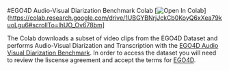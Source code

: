 #EGO4D Audio-Visual Diarization Benchmark Colab
[![Open In Colab](https://colab.research.google.com/assets/colab-badge.svg)](https://colab.research.google.com/drive/1UBGYBNrjJckCb0KoyQ6xXea79kuoLgu6#scrollTo=lhUO_Ov678bm]

The Colab downloads a subset of video clips from the EGO4D Dataset and performs Audio-Visual Diarization and Transcription with the [EGO4D Audio Visual Diarization Benchmark](https://github.com/EGO4D/audio-visual/blob/main/diarization/audio-visual/README.md). In order to access the dataset you will need to review the liscense agreement and accept the terms for [EGO4D](https://ego4d-data.org/docs/start-here/).

